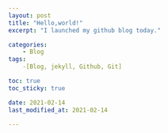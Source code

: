 ```yaml
---
layout: post
title: "Hello,world!"
excerpt: "I launched my github blog today."

categories:
	- Blog
tags:
	-[Blog, jekyll, Github, Git]

toc: true
toc_sticky: true

date: 2021-02-14
last_modified_at: 2021-02-14

---
```






